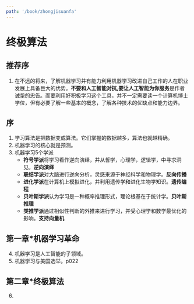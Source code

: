 ```yaml
---
path: '/book/zhongjisuanfa'
---
```


# 终极算法

## 推荐序

1. 在不远的将来，了解机器学习并有能力利用机器学习改进自己工作的人在职业发展上具备巨大的优势。**不要和人工智能对抗,要让人工智能为你服务**是作者诚挚的忠告。而要利用好积极学习这个工具，并不一定需要读一个计算机博士学位，但有必要了解一些基本的概念，了解各种技术的优缺点和能力边界。

## 序

1. 学习算法是把数据变成算法。它们掌握的数据越多，算法也就越精确。
2. 机器学习的核心就是预测。
3. 机器学习5个学派
    - **符号学派**将学习看作逆向演绎，并从哲学，心理学，逻辑学，中寻求洞见。**逆向演绎**
    - **联结学派**对大脑进行逆向分析，灵感来源于神经科学和物理学。**反向传播**
    - **进化学派**在计算机上模拟进化，并利用遗传学和进化生物学知识。**遗传编程**
    - **贝叶斯学派**认为学习是一种概率推理形式，理论根基在于统计学。**贝叶斯推理**
    - **类推学派**通过相似性判断的外推来进行学习，并受心理学和数学最优化的影响。**支持向量机**


## 第一章*机器学习革命

4. 机器学习是人工智能的子领域。
5. 机器学习与美国选举。p022

## 第二章*终极算法

6. 


